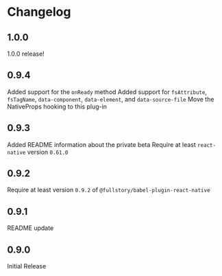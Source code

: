 # Changelog

## 1.0.0

1.0.0 release!

## 0.9.4

Added support for the `onReady` method
Added support for `fsAttribute`, `fsTagName`, `data-component`, `data-element`, and `data-source-file`
Move the NativeProps hooking to this plug-in

## 0.9.3

Added README information about the private beta
Require at least `react-native` version `0.61.0`

## 0.9.2

Require at least version `0.9.2` of `@fullstory/babel-plugin-react-native`

## 0.9.1

README update

## 0.9.0

Initial Release
